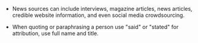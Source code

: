 - News sources can include interviews, magazine articles, news articles, credible website information, and even social media crowdsourcing.

- When quoting or paraphrasing a person use "said" or "stated" for attribution, use full name and title.

